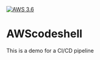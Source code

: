 [![AWS 3.6](https://github.com/gforce1999/AWScodeshell/actions/workflows/main.yml/badge.svg)](https://github.com/gforce1999/AWScodeshell/actions/workflows/main.yml)
# AWScodeshell
This is a demo for a CI/CD pipeline 
